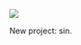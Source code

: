 ![](https://db-feed.s3.amazonaws.com/legacy/Screen_Shot_2019_10_29_at_9_58_23_AM-1572357535105.png)

New project: sin.
